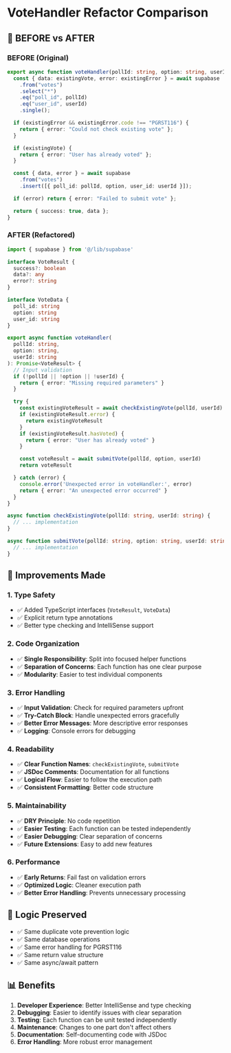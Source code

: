 # VoteHandler Refactor Comparison

## 🔄 BEFORE vs AFTER

### **BEFORE (Original)**
```typescript
export async function voteHandler(pollId: string, option: string, userId: string) {
  const { data: existingVote, error: existingError } = await supabase
    .from("votes")
    .select("*")
    .eq("poll_id", pollId)
    .eq("user_id", userId)
    .single();

  if (existingError && existingError.code !== "PGRST116") {
    return { error: "Could not check existing vote" };
  }

  if (existingVote) {
    return { error: "User has already voted" };
  }

  const { data, error } = await supabase
    .from("votes")
    .insert([{ poll_id: pollId, option, user_id: userId }]);

  if (error) return { error: "Failed to submit vote" };

  return { success: true, data };
}
```

### **AFTER (Refactored)**
```typescript
import { supabase } from '@/lib/supabase'

interface VoteResult {
  success?: boolean
  data?: any
  error?: string
}

interface VoteData {
  poll_id: string
  option: string
  user_id: string
}

export async function voteHandler(
  pollId: string, 
  option: string, 
  userId: string
): Promise<VoteResult> {
  // Input validation
  if (!pollId || !option || !userId) {
    return { error: "Missing required parameters" }
  }

  try {
    const existingVoteResult = await checkExistingVote(pollId, userId)
    if (existingVoteResult.error) {
      return existingVoteResult
    }
    if (existingVoteResult.hasVoted) {
      return { error: "User has already voted" }
    }

    const voteResult = await submitVote(pollId, option, userId)
    return voteResult

  } catch (error) {
    console.error('Unexpected error in voteHandler:', error)
    return { error: "An unexpected error occurred" }
  }
}

async function checkExistingVote(pollId: string, userId: string) {
  // ... implementation
}

async function submitVote(pollId: string, option: string, userId: string) {
  // ... implementation
}
```

## 🚀 **Improvements Made**

### **1. Type Safety**
- ✅ Added TypeScript interfaces (`VoteResult`, `VoteData`)
- ✅ Explicit return type annotations
- ✅ Better type checking and IntelliSense support

### **2. Code Organization**
- ✅ **Single Responsibility**: Split into focused helper functions
- ✅ **Separation of Concerns**: Each function has one clear purpose
- ✅ **Modularity**: Easier to test individual components

### **3. Error Handling**
- ✅ **Input Validation**: Check for required parameters upfront
- ✅ **Try-Catch Block**: Handle unexpected errors gracefully
- ✅ **Better Error Messages**: More descriptive error responses
- ✅ **Logging**: Console errors for debugging

### **4. Readability**
- ✅ **Clear Function Names**: `checkExistingVote`, `submitVote`
- ✅ **JSDoc Comments**: Documentation for all functions
- ✅ **Logical Flow**: Easier to follow the execution path
- ✅ **Consistent Formatting**: Better code structure

### **5. Maintainability**
- ✅ **DRY Principle**: No code repetition
- ✅ **Easier Testing**: Each function can be tested independently
- ✅ **Easier Debugging**: Clear separation of concerns
- ✅ **Future Extensions**: Easy to add new features

### **6. Performance**
- ✅ **Early Returns**: Fail fast on validation errors
- ✅ **Optimized Logic**: Cleaner execution path
- ✅ **Better Error Handling**: Prevents unnecessary processing

## 🎯 **Logic Preserved**
- ✅ Same duplicate vote prevention logic
- ✅ Same database operations
- ✅ Same error handling for PGRST116
- ✅ Same return value structure
- ✅ Same async/await pattern

## 📊 **Benefits**
1. **Developer Experience**: Better IntelliSense and type checking
2. **Debugging**: Easier to identify issues with clear separation
3. **Testing**: Each function can be unit tested independently
4. **Maintenance**: Changes to one part don't affect others
5. **Documentation**: Self-documenting code with JSDoc
6. **Error Handling**: More robust error management
